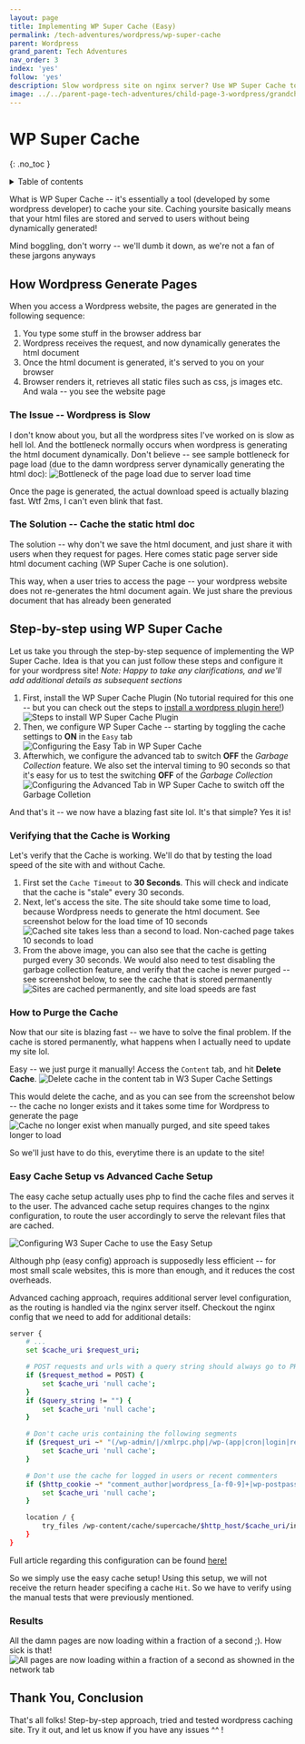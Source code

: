 ```yaml
---
layout: page
title: Implementing WP Super Cache (Easy)
permalink: /tech-adventures/wordpress/wp-super-cache
parent: Wordpress
grand_parent: Tech Adventures
nav_order: 3
index: 'yes'
follow: 'yes'
description: Slow wordpress site on nginx server? Use WP Super Cache to boost your site load times
image: ../../parent-page-tech-adventures/child-page-3-wordpress/grandchile-page-3-wp-super-cache/w3-super-cache.jpg
---
```


# WP Super Cache

{: .no_toc }

<details closed markdown="block">
  <summary>
    Table of contents
  </summary>
  {: .text-delta }
- TOC
{:toc}
</details>

What is WP Super Cache -- it's essentially a tool (developed by some wordpress developer) to cache your site. Caching yoursite basically means that your html files are stored and served to users without being dynamically generated!

Mind boggling, don't worry -- we'll dumb it down, as we're not a fan of these jargons anyways

## How Wordpress Generate Pages

When you access a Wordpress website, the pages are generated in the following sequence:
1. You type some stuff in the browser address bar
2. Wordpress receives the request, and now dynamically generates the html document
3. Once the html document is generated, it's served to you on your browser
4. Browser renders it, retrieves all static files such as css, js images etc. And wala -- you see the website page

### The Issue -- Wordpress is Slow

I don't know about you, but all the wordpress sites I've worked on is slow as hell lol. And the bottleneck normally occurs when wordpress is generating the html document dynamically. Don't believe -- see sample bottleneck for page load (due to the damn wordpress server dynamically generating the html doc):
![Bottleneck of the page load due to server load time](../../parent-page-tech-adventures/child-page-3-wordpress/grandchile-page-3-wp-super-cache/image-content-download-speed.png)

Once the page is generated, the actual download speed is actually blazing fast. Wtf 2ms, I can't even blink that fast.

### The Solution -- Cache the static html doc
The solution -- why don't we save the html document, and just share it with users when they request for pages. Here comes static page server side html document caching (WP Super Cache is one solution).

This way, when a user tries to access the page -- your wordpress website does not re-generates the html document again. We just share the previous document that has already been generated

## Step-by-step using WP Super Cache

Let us take you through the step-by-step sequence of implementing the WP Super Cache. Idea is that you can just follow these steps and configure it for your wordpress site!
_Note: Happy to take any clarifications, and we'll add additional details as subsequent sections_

1. First, install the WP Super Cache Plugin (No tutorial required for this one -- but you can check out the steps to [install a wordpress plugin here!](https://www.scalahosting.com/blog/optimize-website-speed-with-wp-super-cache/))
![Steps to install WP Super Cache Plugin](../../parent-page-tech-adventures/child-page-3-wordpress/grandchile-page-3-wp-super-cache/image-steps-to-install-wp-super-cache-plugin.png)
2. Then, we configure WP Super Cache -- starting by toggling the cache settings to **ON** in the `Easy` tab
![Configuring the Easy Tab in WP Super Cache](../../parent-page-tech-adventures/child-page-3-wordpress/grandchile-page-3-wp-super-cache/image-configure-easy-wp-super-cache.png)
3. Afterwhich, we configure the advanced tab to switch **OFF** the _Garbage Collection_ feature. We also set the interval timing to 90 seconds so that it's easy for us to test the switching **OFF** of the _Garbage Collection_
![Configuring the Advanced Tab in WP Super Cache to switch off the Garbage Colletion](../../parent-page-tech-adventures/child-page-3-wordpress/grandchile-page-3-wp-super-cache/image-advanced-wp-super-cache-config.png)

And that's it -- we now have a blazing fast site lol. It's that simple? Yes it is!

### Verifying that the Cache is Working

Let's verify that the Cache is working. We'll do that by testing the load speed of the site with and without Cache.

1. First set the `Cache Timeout` to **30 Seconds**. This will check and indicate that the cache is "stale" every 30 seconds.
2. Next, let's access the site. The site should take some time to load, because Wordpress needs to generate the html document. See screenshot below for the load time of 10 seconds
![Cached site takes less than a second to load. Non-cached page takes 10 seconds to load](../../parent-page-tech-adventures/child-page-3-wordpress/grandchile-page-3-wp-super-cache/image-cache-testing-30seconds.png)
3. From the above image, you can also see that the cache is getting purged every 30 seconds. We would also need to test disabling the garbage collection feature, and verify that the cache is never purged -- see screenshot below, to see the cache that is stored permanently
![Sites are cached permanently, and site load speeds are fast](../../parent-page-tech-adventures/child-page-3-wordpress/grandchile-page-3-wp-super-cache/image-garbage-collector-turned-off.png)


### How to Purge the Cache

Now that our site is blazing fast -- we have to solve the final problem. If the cache is stored permanently, what happens when I actually need to update my site lol.

Easy -- we just purge it manually! Access the `Content` tab, and hit **Delete Cache**.
![Delete cache in the content tab in W3 Super Cache Settings](../../parent-page-tech-adventures/child-page-3-wordpress/grandchile-page-3-wp-super-cache/image-delete-all-cache.png)

This would delete the cache, and as you can see from the screenshot below -- the cache no longer exists and it takes some time for Wordpress to generate the page
![Cache no longer exist when manually purged, and site speed takes longer to load](../../parent-page-tech-adventures/child-page-3-wordpress/grandchile-page-3-wp-super-cache/image-manual-purge-load-site-increase.png)

So we'll just have to do this, everytime there is an update to the site!


### Easy Cache Setup vs Advanced Cache Setup

The easy cache setup actually uses php to find the cache files and serves it to the user. 
The advanced cache setup requires changes to the nginx configuration, to route the user accordingly to serve the relevant files that are cached.

![Configuring W3 Super Cache to use the Easy Setup](../../parent-page-tech-adventures/child-page-3-wordpress/grandchile-page-3-wp-super-cache/image-easy-vs-advanced-config.png)

Although php (easy config) approach is supposedly less efficient -- for most small scale websites, this is more than enough, and it reduces the cost overheads.

Advanced caching approach, requires additional server level configuration, as the routing is handled via the nginx server itself. Checkout the nginx config that we need to add for additional details:
``` bash
server {
    # ...
    set $cache_uri $request_uri;

    # POST requests and urls with a query string should always go to PHP
    if ($request_method = POST) {
        set $cache_uri 'null cache';
    }
    if ($query_string != "") {
        set $cache_uri 'null cache';
    }

    # Don't cache uris containing the following segments
    if ($request_uri ~* "(/wp-admin/|/xmlrpc.php|/wp-(app|cron|login|register|mail).php|wp-.*.php|/feed/|index.php|wp-comments-popup.php|wp-links-opml.php|wp-locations.php|sitemap(_index)?.xml|[a-z0-9_-]+-sitemap([0-9]+)?.xml)") {
        set $cache_uri 'null cache';
    }

    # Don't use the cache for logged in users or recent commenters
    if ($http_cookie ~* "comment_author|wordpress_[a-f0-9]+|wp-postpass|wordpress_logged_in") {
        set $cache_uri 'null cache';
    }

    location / {
        try_files /wp-content/cache/supercache/$http_host/$cache_uri/index-https.html $uri $uri/ /index.php$is_args$args;
    }
}
```

Full article regarding this configuration can be found [here!](https://www.getpagespeed.com/server-setup/wp-super-cache-nginx-configuration)

So we simply use the easy cache setup! Using this setup, we will not receive the return header specifing a cache `Hit`. 
So we have to verify using the manual tests that were previously mentioned.


### Results

All the damn pages are now loading within a fraction of a second ;). How sick is that!
![All pages are now loading within a fraction of a second as showned in the network tab](../../parent-page-tech-adventures/child-page-3-wordpress/grandchile-page-3-wp-super-cache/image-results-all-pages-blazing-fast.png)


## Thank You, Conclusion

That's all folks! Step-by-step approach, tried and tested wordpress caching site.
Try it out, and let us know if you have any issues ^^ !